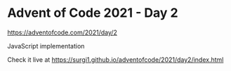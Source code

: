 # Advent of Code 2021 - Day 2

https://adventofcode.com/2021/day/2

JavaScript implementation

Check it live at https://surgi1.github.io/adventofcode/2021/day2/index.html